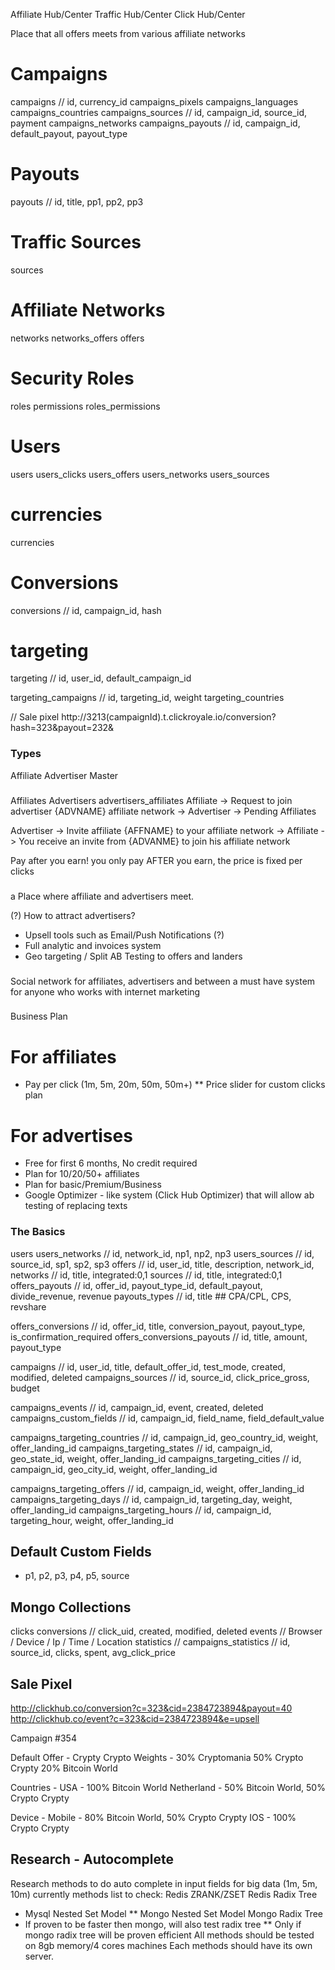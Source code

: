 Affiliate Hub/Center
Traffic Hub/Center
Click Hub/Center

Place that all offers meets from various affiliate networks

# Campaigns
campaigns // id, currency_id
campaigns_pixels
campaigns_languages
campaigns_countries
campaigns_sources // id, campaign_id, source_id, payment
campaigns_networks
campaigns_payouts // id, campaign_id, default_payout, payout_type

# Payouts
payouts // id, title, pp1, pp2, pp3

# Traffic Sources
sources

# Affiliate Networks
networks
networks_offers
offers

# Security Roles
roles
permissions
roles_permissions

# Users
users
users_clicks
users_offers
users_networks
users_sources

# currencies
currencies
# Conversions
conversions // id, campaign_id, hash

# targeting

targeting // id, user_id, default_campaign_id

targeting_campaigns // id, targeting_id, weight
targeting_countries

// Sale pixel
http://3213(campaignId).t.clickroyale.io/conversion?hash=323&payout=232&

### Types
Affiliate
Advertiser
Master

###
Affiliates
Advertisers
advertisers_affiliates
Affiliate -> Request to join advertiser {ADVNAME} affiliate network -> 
  Advertiser -> Pending Affiliates

Advertiser -> Invite affiliate {AFFNAME} to your affiliate network -> 
  Affiliate -> You receive an invite from {ADVANME} to join his affiliate network
  
Pay after you earn! you only pay AFTER you earn, the price is fixed per clicks
### 
a Place where affiliate and advertisers meet.

(?) How to attract advertisers? 
  * Upsell tools such as Email/Push Notifications (?)
  * Full analytic and invoices system
  * Geo targeting / Split AB Testing to offers and landers
  
###
Social network for affiliates, advertisers and between
a must have system for anyone who works with internet marketing

###
Business Plan

# For affiliates
* Pay per click (1m, 5m, 20m, 50m, 50m+)
** Price slider for custom clicks plan

# For advertises
* Free for first 6 months, No credit required
* Plan for 10/20/50+ affiliates
* Plan for basic/Premium/Business
* Google Optimizer - like system (Click Hub Optimizer) that will allow ab testing of replacing texts

### The Basics

users
users_networks // id, network_id, np1, np2, np3
users_sources // id, source_id, sp1, sp2, sp3
offers // id, user_id, title, description, network_id,
networks // id, title, integrated:0,1
sources // id, title, integrated:0,1
offers_payouts // id, offer_id, payout_type_id, default_payout, divide_revenue, revenue
payouts_types // id, title ## CPA/CPL, CPS, revshare

offers_conversions // id, offer_id, title, conversion_payout, payout_type, is_confirmation_required
offers_conversions_payouts // id, title, amount, payout_type

campaigns // id, user_id, title, default_offer_id, test_mode, created, modified, deleted
campaigns_sources // id, source_id, click_price_gross, budget

campaigns_events // id, campaign_id, event, created, deleted
campaigns_custom_fields // id, campaign_id, field_name, field_default_value

campaigns_targeting_countries // id, campaign_id, geo_country_id, weight, offer_landing_id
campaigns_targeting_states // id, campaign_id, geo_state_id, weight, offer_landing_id
campaigns_targeting_cities // id, campaign_id, geo_city_id, weight, offer_landing_id

campaigns_targeting_offers // id, campaign_id, weight, offer_landing_id
campaigns_targeting_days // id, campaign_id, targeting_day, weight, offer_landing_id
campaigns_targeting_hours // id, campaign_id, targeting_hour, weight, offer_landing_id

## Default Custom Fields
- p1, p2, p3, p4, p5, source


## Mongo Collections

clicks
conversions // click_uid, created, modified, deleted
events // Browser / Device / Ip / Time / Location
statistics
// campaigns_statistics // id, source_id, clicks, spent, avg_click_price

## Sale Pixel
http://clickhub.co/conversion?c=323&cid=2384723894&payout=40
http://clickhub.co/event?c=323&cid=2384723894&e=upsell

Campaign #354

Default Offer - Crypty Crypto
Weights - 
30% Cryptomania
50% Crypto Crypty
20% Bitcoin World

Countries - 
USA - 100% Bitcoin World
Netherland - 50% Bitcoin World, 50% Crypto Crypty

Device -
Mobile - 80% Bitcoin World, 50% Crypto Crypty
IOS - 100% Crypto Crypty

## Research - Autocomplete
Research methods to do auto complete in input fields for big data (1m, 5m, 10m)
currently methods list to check:
Redis ZRANK/ZSET
Redis Radix Tree
* Mysql Nested Set Model
** Mongo Nested Set Model
Mongo Radix Tree
* If proven to be faster then mongo, will also test radix tree
** Only if mongo radix tree will be proven efficient
All methods should be tested on 8gb memory/4 cores machines
Each methods should have its own server.

